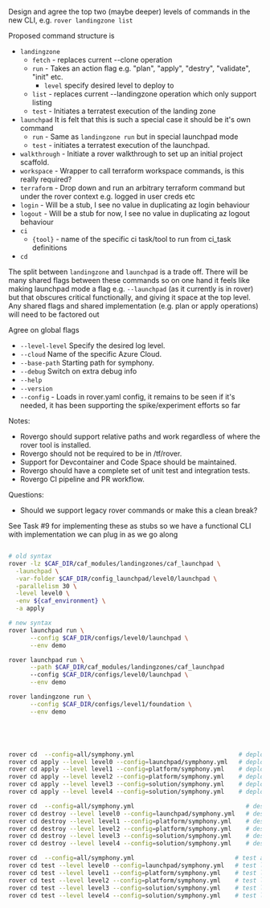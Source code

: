 Design and agree the top two (maybe deeper) levels of commands in the new CLI, e.g. `rover landingzone list`

Proposed command structure is
- `landingzone`
  - `fetch` - replaces current --clone operation
  - `run` - Takes an action flag e.g. "plan", "apply", "destry", "validate", "init" etc.
    - `level` specify desired level to deploy to
  - `list` - replaces current --landingzone operation which only support listing
  - `test` - Initiates a terratest execution of the landing zone
- `launchpad` It is felt that this is such a special case it should be it's own command
  - `run` - Same as `landingzone run` but in special launchpad mode
  - `test` - initiates a terratest execution of the launchpad.
- `walkthrough` - Initiate a rover walkthrough to set up an initial project scaffold.
- `workspace` - Wrapper to call terraform workspace commands, is this really required?
- `terraform` - Drop down and run an arbitrary terraform command but under the rover context e.g. logged in user creds etc
- `login` - Will be a stub, I see no value in duplicating az login behaviour
- `logout` - Will be a stub for now, I see no value in duplicating az logout behaviour
- `ci`
  - `{tool}` - name of the specific ci task/tool to run from ci_task definitions
- `cd`

The split between `landingzone` and `launchpad` is a trade off. There will be many shared flags between these commands so on one hand it feels like making launchpad mode a flag e.g. `--launchpad` (as it currently is in rover) but that obscures critical functionally, and giving it space at the top level. Any shared flags and shared implementation (e.g. plan or apply operations) will need to be factored out

Agree on global flags
- `--level-level` Specify the desired log level.
- `--cloud` Name of the specific Azure Cloud.
- `--base-path` Starting path for symphony.
- `--debug` Switch on extra debug info
- `--help`
- `--version`
- `--config` - Loads in rover.yaml config, it remains to be seen if it's needed, it has been supporting the spike/experiment efforts so far

Notes:
* Rovergo should support relative paths and work regardless of where the rover tool is installed.
* Rovergo should not be required to be in /tf/rover.
* Support for Devcontainer and Code Space should be maintained.
* Rovergo should have a complete set of unit test and integration tests.
* Rovergo CI pipeline and PR workflow.

Questions:
* Should we support legacy rover commands or make this a clean break?

See Task #9 for implementing these as stubs so we have a functional CLI with implementation we can plug in as we go along

```bash

# old syntax
rover -lz $CAF_DIR/caf_modules/landingzones/caf_launchpad \
  -launchpad \
  -var-folder $CAF_DIR/config_launchpad/level0/launchpad \
  -parallelism 30 \
  -level level0 \
  -env ${caf_environment} \
  -a apply

# new syntax
rover launchpad run \
      --config $CAF_DIR/configs/level0/launchpad \
      --env demo 

rover launchpad run \
      --path $CAF_DIR/caf_modules/landingzones/caf_launchpad
      --config $CAF_DIR/configs/level0/launchpad \
      --env demo 

rover landingzone run \
      --config $CAF_DIR/configs/level1/foundation \
      --env demo 





rover cd  --config=all/symphony.yml                             # deploy all
rover cd apply --level level0 --config=launchpad/symphony.yml   # deploy level0
rover cd apply --level level1 --config=platform/symphony.yml    # deploy level1
rover cd apply --level level2 --config=platform/symphony.yml    # deploy level1
rover cd apply --level level3 --config=solution/symphony.yml    # deploy level1
rover cd apply --level level4 --config=solution/symphony.yml    # deploy level1

rover cd  --config=all/symphony.yml                               # destroy all
rover cd destroy --level level0 --config=launchpad/symphony.yml   # destroy level0
rover cd destroy --level level1 --config=platform/symphony.yml    # destroy level1
rover cd destroy --level level2 --config=platform/symphony.yml    # destroy level1
rover cd destroy --level level3 --config=solution/symphony.yml    # destroy level1
rover cd destroy --level level4 --config=solution/symphony.yml    # destroy level1

rover cd  --config=all/symphony.yml                            # test all
rover cd test --level level0 --config=launchpad/symphony.yml   # test level0
rover cd test --level level1 --config=platform/symphony.yml    # test level1
rover cd test --level level2 --config=platform/symphony.yml    # test level1
rover cd test --level level3 --config=solution/symphony.yml    # test level1
rover cd test --level level4 --config=solution/symphony.yml    # test level1
```